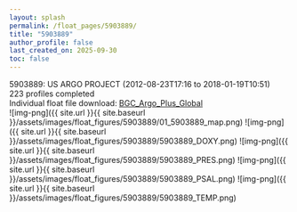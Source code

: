 ```yaml
---
layout: splash
permalink: /float_pages/5903889/
title: "5903889"
author_profile: false
last_created_on: 2025-09-30
toc: false
---
```

 
5903889: US ARGO PROJECT (2012-08-23T17:16 to 2018-01-19T10:51)\
223 profiles completed\
Individual float file download: [BGC_Argo_Plus_Global](https://ftp.soest.hawaii.edu/bgc_argo_plus/Individual_Floats/outliers_removed/5903889_Sprof_processed.nc)\
![img-png]({{ site.url }}{{ site.baseurl }}/assets/images/float_figures/5903889/01_5903889_map.png)
![img-png]({{ site.url }}{{ site.baseurl }}/assets/images/float_figures/5903889/5903889_DOXY.png)
![img-png]({{ site.url }}{{ site.baseurl }}/assets/images/float_figures/5903889/5903889_PRES.png)
![img-png]({{ site.url }}{{ site.baseurl }}/assets/images/float_figures/5903889/5903889_PSAL.png)
![img-png]({{ site.url }}{{ site.baseurl }}/assets/images/float_figures/5903889/5903889_TEMP.png)

